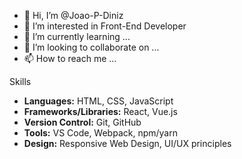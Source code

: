 - 👋 Hi, I’m @Joao-P-Diniz
- 👀 I’m interested in Front-End Developer
- 🌱 I’m currently learning ...
- 💞️ I’m looking to collaborate on ...
- 📫 How to reach me ...


Skills

- **Languages:** HTML, CSS, JavaScript
- **Frameworks/Libraries:** React, Vue.js
- **Version Control:** Git, GitHub
- **Tools:** VS Code, Webpack, npm/yarn
- **Design:** Responsive Web Design, UI/UX principles
<!---
Joao-P-Diniz/Joao-P-Diniz is a ✨ special ✨ repository because its `README.md` (this file) appears on your GitHub profile.
You can click the Preview link to take a look at your changes.
--->
